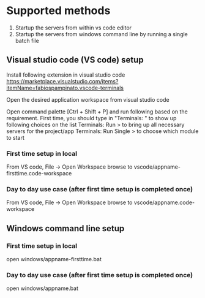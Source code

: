 # Supported methods
1. Startup the servers from within vs code editor
2. Startup the servers from windows command line by running a single batch file

## Visual studio code (VS code) setup
Install following extension in visual studio code
https://marketplace.visualstudio.com/items?itemName=fabiospampinato.vscode-terminals

Open the desired application workspace from visual studio code

Open command palette [Ctrl + Shift + P] and run following based on the requirement. First time, you should type in "Terminals: " to show up following choices on the list
Terminals: Run > to bring up all necessary servers for the project/app
Terminals: Run Single > to choose which module to start

### First time setup in local
From VS code, File -> Open Workspace
browse to vscode/appname-firsttime.code-workspace

### Day to day use case (after first time setup is completed once)
From VS code, File -> Open Workspace
browse to vscode/appname.code-workspace

## Windows command line setup
### First time setup in local
open windows/appname-firsttime.bat

### Day to day use case (after first time setup is completed once)
open windows/appname.bat
